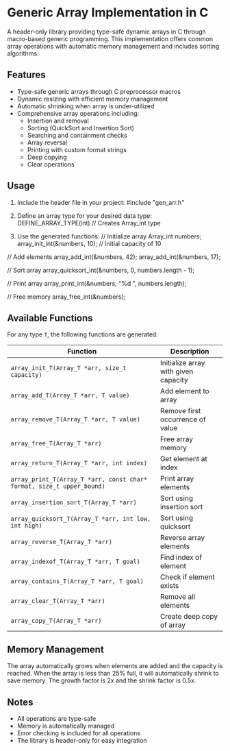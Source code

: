 # Generic Array Implementation in C

A header-only library providing type-safe dynamic arrays in C through macro-based generic programming. This implementation offers common array operations with automatic memory management and includes sorting algorithms.

## Features

- Type-safe generic arrays through C preprocessor macros
- Dynamic resizing with efficient memory management
- Automatic shrinking when array is under-utilized
- Comprehensive array operations including:
  - Insertion and removal
  - Sorting (QuickSort and Insertion Sort)
  - Searching and containment checks
  - Array reversal
  - Printing with custom format strings
  - Deep copying
  - Clear operations

## Usage

1. Include the header file in your project:
#include "gen_arr.h"

2. Define an array type for your desired data type:
DEFINE_ARRAY_TYPE(int)  // Creates Array_int type

3. Use the generated functions:
// Initialize array
Array_int numbers;
array_init_int(&numbers, 10);  // Initial capacity of 10

// Add elements
array_add_int(&numbers, 42);
array_add_int(&numbers, 17);

// Sort array
array_quicksort_int(&numbers, 0, numbers.length - 1);

// Print array
array_print_int(&numbers, "%d ", numbers.length);

// Free memory
array_free_int(&numbers);

## Available Functions

For any type `T`, the following functions are generated:

| Function | Description |
|----------|-------------|
| `array_init_T(Array_T *arr, size_t capacity)` | Initialize array with given capacity |
| `array_add_T(Array_T *arr, T value)` | Add element to array |
| `array_remove_T(Array_T *arr, T value)` | Remove first occurrence of value |
| `array_free_T(Array_T *arr)` | Free array memory |
| `array_return_T(Array_T *arr, int index)` | Get element at index |
| `array_print_T(Array_T *arr, const char* format, size_t upper_bound)` | Print array elements |
| `array_insertion_sort_T(Array_T *arr)` | Sort using insertion sort |
| `array_quicksort_T(Array_T *arr, int low, int high)` | Sort using quicksort |
| `array_reverse_T(Array_T *arr)` | Reverse array elements |
| `array_indexof_T(Array_T *arr, T goal)` | Find index of element |
| `array_contains_T(Array_T *arr, T goal)` | Check if element exists |
| `array_clear_T(Array_T *arr)` | Remove all elements |
| `array_copy_T(Array_T *arr)` | Create deep copy of array |

## Memory Management

The array automatically grows when elements are added and the capacity is reached. When the array is less than 25% full, it will automatically shrink to save memory. The growth factor is 2x and the shrink factor is 0.5x.

## Notes

- All operations are type-safe
- Memory is automatically managed
- Error checking is included for all operations
- The library is header-only for easy integration
